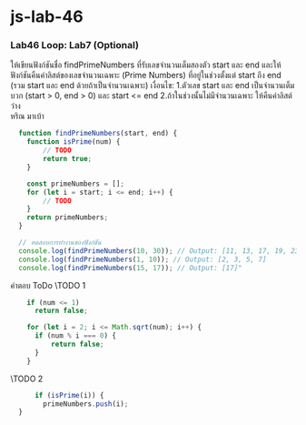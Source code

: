 # js-lab-46
### Lab46 Loop: Lab7 (Optional)
ให้เขียนฟังก์ชันชื่อ findPrimeNumbers ที่รับเลขจำนวนเต็มสองตัว start และ end และให้ฟังก์ชันคืนค่าลิสต์ของเลขจำนวนเฉพาะ (Prime Numbers) ที่อยู่ในช่วงตั้งแต่ start ถึง end (รวม start และ end ด้วยถ้าเป็นจำนวนเฉพาะ)
เงื่อนไข:
1.ตัวเลข start และ end เป็นจำนวนเต็มบวก (start > 0, end > 0) และ start <= end
2.ถ้าในช่วงนั้นไม่มีจำนวนเฉพาะ ให้คืนค่าลิสต์ว่าง  
หริณ มาเบ้า

```Javascript
  function findPrimeNumbers(start, end) {
    function isPrime(num) {
        // TODO
        return true;
    }

    const primeNumbers = [];
    for (let i = start; i <= end; i++) {
        // TODO
    }
    return primeNumbers;
  }

  // ทดสอบการทำงานของฟังก์ชัน
  console.log(findPrimeNumbers(10, 30)); // Output: [11, 13, 17, 19, 23, 29]
  console.log(findPrimeNumbers(1, 10)); // Output: [2, 3, 5, 7]
  console.log(findPrimeNumbers(15, 17)); // Output: [17]"
```
คำตอบ ToDo
\\TODO 1  
```Javascript
    if (num <= 1) 
      return false;

    for (let i = 2; i <= Math.sqrt(num); i++) {
      if (num % i === 0) {
          return false;
      }
    }
```
\\TODO 2  
```Javascript
      if (isPrime(i)) {
        primeNumbers.push(i);
  }
```
